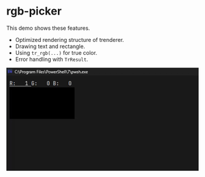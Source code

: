 # rgb-picker
This demo shows these features.
- Optimized rendering structure of trenderer.
- Drawing text and rectangle.
- Using `tr_rgb(...)` for true color.
- Error handling with `TrResult`.

![rgb-picker](./rgb-picker.gif)
